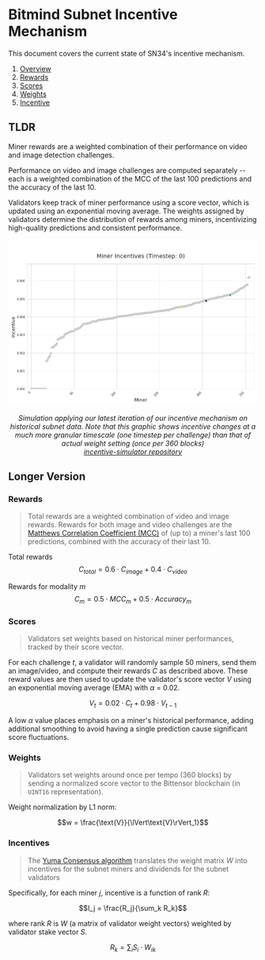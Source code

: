 # Bitmind Subnet Incentive Mechanism

This document covers the current state of SN34's incentive mechanism. 
1. [Overview](#overview)
2. [Rewards](#rewards)
3. [Scores](#scores)
4. [Weights](#weights)
5. [Incentive](#incentives)

## TLDR

Miner rewards are a weighted combination of their performance on video and image detection challenges.

Performance on video and image challenges are computed separately -- each is a weighted combination of the MCC of the last 100 predictions and the accuracy of the last 10. 

Validators keep track of miner performance using a score vector, which is updated using an exponential moving average. The weights assigned by validators determine the distribution of rewards among miners, incentivizing high-quality predictions and consistent performance.


<p align="center">
  <img src="../static/incentive.gif" alt="Incentive Mechanism">
</p>
<p align="center"><em>Simulation applying our latest iteration of our incentive mechanism on historical subnet data. Note that this graphic shows incentive changes at a much more granular timescale (one timestep per challenge) than that of actual weight setting (once per 360 blocks)<br><a href=https://github.com/BitMind-AI/incentive-simulator>incentive-simulator repository</a>
</em></p>


## Longer Version

### Rewards
> Total rewards are a weighted combination of video and image rewards. Rewards for both image and video challenges are the [Matthews Correlation Coefficient (MCC)](https://en.wikipedia.org/wiki/Phi_coefficient) of (up to) a miner's last 100 predictions, combined with the accuracy of their last 10. 

Total rewards
$$ 
C_{total} = 0.6 \cdot C_{image} + 0.4 \cdot C_{video} 
$$

Rewards for modality *m*
$$ 
C_{m} = 0.5 \cdot MCC_{m} + 0.5 \cdot Accuracy_{m}
$$


### Scores

>Validators set weights based on historical miner performances, tracked by their score vector. 

For each challenge *t*, a validator will randomly sample 50 miners, send them an image/video, and compute their rewards *C* as described above. These reward values are then used to update the validator's score vector *V* using an exponential moving average (EMA) with *&alpha;* = 0.02. 

$$
V_t = 0.02 \cdot C_t + 0.98 \cdot V_{t-1}
$$

A low *&alpha;* value places emphasis on a miner's historical performance, adding additional smoothing to avoid having a single prediction cause significant score fluctuations.


### Weights

> Validators set weights around once per tempo (360 blocks) by sending a normalized score vector to the Bittensor blockchain (in `UINT16` representation).

Weight normalization by L1 norm:

$$w = \frac{\text{V}}{\lVert\text{V}\rVert_1}$$


### Incentives
> The [Yuma Consensus algorithm](https://docs.bittensor.com/yuma-consensus) translates the weight matrix *W* into incentives for the subnet miners and dividends for the subnet validators

Specifically, for each miner *j*, incentive is a function of rank *R*:

$$I_j = \frac{R_j}{\sum_k R_k}$$

where rank *R* is *W* (a matrix of validator weight vectors) weighted by validator stake vector *S*. 

$$R_k = \sum_i S_i \cdot W_{ik}$$




